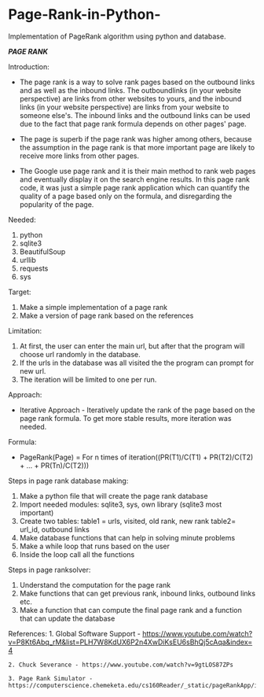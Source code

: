# Page-Rank-in-Python-
Implementation of PageRank algorithm using python and database.

_________________PAGE RANK_________________

Introduction:

* The page rank is a way to solve rank pages based on the outbound links and as well as the inbound links.
The outboundlinks (in your website perspective) are links from other websites to yours, and the 
inbound links (in your website perspective) are links from your website to someone else's. The inbound links
and the outbound links can be used due to the fact that page rank formula depends on other pages' page.

* The page is superb if the page rank was higher among others, because the assumption in the page rank is 
that more important page are likely to receive more links from other pages.

* The Google use page rank and it is their main method to rank web pages and eventually display it on
the search engine results. In this page rank code, it was just a simple page rank application which can 
quantify the quality of a page based only on the formula, and disregarding the popularity of the page.

Needed:
1. python
2. sqlite3
3. BeautifulSoup
4. urllib
5. requests
6. sys

Target:
1. Make a simple implementation of a page rank
2. Make a version of page rank based on the references

Limitation:
1. At first, the user can enter the main url, but after that the program will choose url randomly in the database.
2. If the urls in the database was all visited the the program can prompt for new url.
3. The iteration will be limited to one per run.

Approach: 
* Iterative Approach - Iteratively update the rank of the page based on the page rank formula.
To get more stable results, more iteration was needed.

Formula:
* PageRank(Page) = For n times of iteration((PR(T1)/C(T1) + PR(T2)/C(T2) + ... + PR(Tn)/C(T2)))

Steps in page rank database making:
1. Make a python file that will create the page rank database
2. Import needed modules: sqlite3, sys, own library (sqlite3 most important)
3. Create two tables: table1 = urls, visited, old rank, new rank  table2= url_id, outbound links
5. Make database functions that can help in solving minute problems
6. Make a while loop that runs based on the user
7. Inside the loop call all the functions

Steps in page ranksolver:
1. Understand the computation for the page rank
2. Make functions that can get previous rank, inbound links, outbound links etc.
3. Make a function that can compute the final page rank and a function that can update the database


References:
	1. Global Software Support - https://www.youtube.com/watch?v=P8Kt6Abq_rM&list=PLH7W8KdUX6P2n4XwDiKsEU6sBhQj5cAqa&index=4
	
	2. Chuck Severance - https://www.youtube.com/watch?v=9gtLOS87ZPs
	
	3. Page Rank Simulator - https://computerscience.chemeketa.edu/cs160Reader/_static/pageRankApp/index.html




